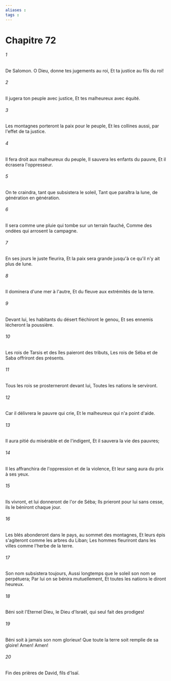 ```yaml
---
aliases : 
tags : 
---
```


# Chapitre 72

###### 1
De Salomon. O Dieu, donne tes jugements au roi, Et ta justice au fils du roi!
###### 2
Il jugera ton peuple avec justice, Et tes malheureux avec équité.
###### 3
Les montagnes porteront la paix pour le peuple, Et les collines aussi, par l'effet de ta justice.
###### 4
Il fera droit aux malheureux du peuple, Il sauvera les enfants du pauvre, Et il écrasera l'oppresseur.
###### 5
On te craindra, tant que subsistera le soleil, Tant que paraîtra la lune, de génération en génération.
###### 6
Il sera comme une pluie qui tombe sur un terrain fauché, Comme des ondées qui arrosent la campagne.
###### 7
En ses jours le juste fleurira, Et la paix sera grande jusqu'à ce qu'il n'y ait plus de lune.
###### 8
Il dominera d'une mer à l'autre, Et du fleuve aux extrémités de la terre.
###### 9
Devant lui, les habitants du désert fléchiront le genou, Et ses ennemis lécheront la poussière.
###### 10
Les rois de Tarsis et des îles paieront des tributs, Les rois de Séba et de Saba offriront des présents.
###### 11
Tous les rois se prosterneront devant lui, Toutes les nations le serviront.
###### 12
Car il délivrera le pauvre qui crie, Et le malheureux qui n'a point d'aide.
###### 13
Il aura pitié du misérable et de l'indigent, Et il sauvera la vie des pauvres;
###### 14
Il les affranchira de l'oppression et de la violence, Et leur sang aura du prix à ses yeux.
###### 15
Ils vivront, et lui donneront de l'or de Séba; Ils prieront pour lui sans cesse, ils le béniront chaque jour.
###### 16
Les blés abonderont dans le pays, au sommet des montagnes, Et leurs épis s'agiteront comme les arbres du Liban; Les hommes fleuriront dans les villes comme l'herbe de la terre.
###### 17
Son nom subsistera toujours, Aussi longtemps que le soleil son nom se perpétuera; Par lui on se bénira mutuellement, Et toutes les nations le diront heureux.
###### 18
Béni soit l'Eternel Dieu, le Dieu d'Israël, qui seul fait des prodiges!
###### 19
Béni soit à jamais son nom glorieux! Que toute la terre soit remplie de sa gloire! Amen! Amen!
###### 20
Fin des prières de David, fils d'Isaï.
